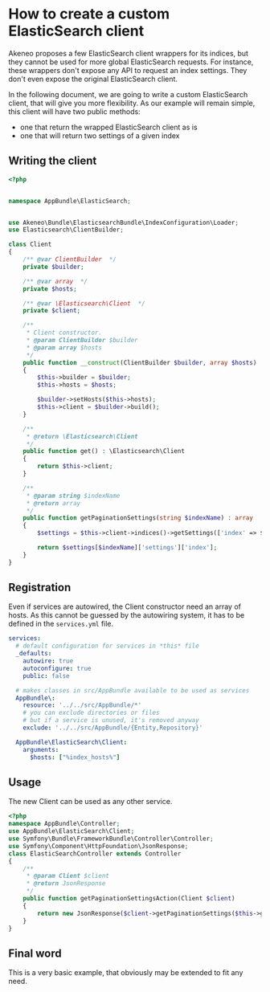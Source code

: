 # How to create a custom ElasticSearch client

Akeneo proposes a few ElasticSearch client wrappers for its indices, but they cannot be used for more global ElasticSearch requests. For instance, these wrappers don't expose any API to request an index settings. They don't even expose the original ElasticSearch client.

In the following document, we are going to write a custom ElasticSearch client, that will give you more flexibility.
As our example will remain simple, this client will have two public methods:
- one that return the wrapped ElasticSearch client as is
- one that will return two settings of a given index

## Writing the client
```php
<?php


namespace AppBundle\ElasticSearch;


use Akeneo\Bundle\ElasticsearchBundle\IndexConfiguration\Loader;
use Elasticsearch\ClientBuilder;

class Client
{
    /** @var ClientBuilder  */
    private $builder;

    /** @var array  */
    private $hosts;

    /** @var \Elasticsearch\Client  */
    private $client;

    /**
     * Client constructor.
     * @param ClientBuilder $builder
     * @param array $hosts
     */
    public function __construct(ClientBuilder $builder, array $hosts)
    {
        $this->builder = $builder;
        $this->hosts = $hosts;

        $builder->setHosts($this->hosts);
        $this->client = $builder->build();
    }

    /**
     * @return \Elasticsearch\Client
     */
    public function get() : \Elasticsearch\Client
    {
        return $this->client;
    }

    /**
     * @param string $indexName
     * @return array
     */
    public function getPaginationSettings(string $indexName) : array
    {
        $settings = $this->client->indices()->getSettings(['index' => $indexName, 'name' => 'index.max*']);

        return $settings[$indexName]['settings']['index'];
    }
}
```
## Registration
Even if services are autowired, the Client constructor need an array of hosts. As this cannot be guessed by the autowiring system, it has to be defined in the `services.yml` file.
```yaml
services:
  # default configuration for services in *this* file
  _defaults:
    autowire: true
    autoconfigure: true
    public: false

  # makes classes in src/AppBundle available to be used as services
  AppBundle\:
    resource: '../../src/AppBundle/*'
    # you can exclude directories or files
    # but if a service is unused, it's removed anyway
    exclude: '../../src/AppBundle/{Entity,Repository}'

  AppBundle\ElasticSearch\Client:
    arguments:
      $hosts: ["%index_hosts%"]
```
## Usage
The new Client can be used as any other service.
```php
<?php
namespace AppBundle\Controller;
use AppBundle\ElasticSearch\Client;
use Symfony\Bundle\FrameworkBundle\Controller\Controller;
use Symfony\Component\HttpFoundation\JsonResponse;
class ElasticSearchController extends Controller
{
    /**
     * @param Client $client
     * @return JsonResponse
     */
    public function getPaginationSettingsAction(Client $client)
    {
        return new JsonResponse($client->getPaginationSettings($this->getParameter('product_index_name')));
    }
}
```
## Final word
This is a very basic example, that obviously may be extended to fit any need.
